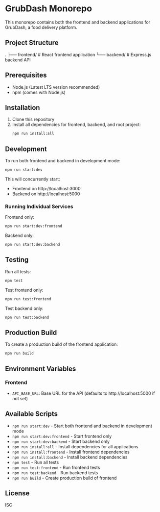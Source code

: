 # GrubDash Monorepo

This monorepo contains both the frontend and backend applications for GrubDash, a food delivery platform.

## Project Structure

.
├── frontend/ # React frontend application
└── backend/ # Express.js backend API

## Prerequisites

- Node.js (Latest LTS version recommended)
- npm (comes with Node.js)

## Installation

1. Clone this repository
2. Install all dependencies for frontend, backend, and root project:
   ```bash
   npm run install:all
   ```

## Development

To run both frontend and backend in development mode:

```bash
npm run start:dev
```

This will concurrently start:

- Frontend on http://localhost:3000
- Backend on http://localhost:5000

### Running Individual Services

Frontend only:

```bash
npm run start:dev:frontend
```

Backend only:

```bash
npm run start:dev:backend
```

## Testing

Run all tests:

```bash
npm test
```

Test frontend only:

```bash
npm run test:frontend
```

Test backend only:

```bash
npm run test:backend
```

## Production Build

To create a production build of the frontend application:

```bash
npm run build
```

## Environment Variables

### Frontend

- `API_BASE_URL`: Base URL for the API (defaults to http://localhost:5000 if not set)

## Available Scripts

- `npm run start:dev` - Start both frontend and backend in development mode
- `npm run start:dev:frontend` - Start frontend only
- `npm run start:dev:backend` - Start backend only
- `npm run install:all` - Install dependencies for all applications
- `npm run install:frontend` - Install frontend dependencies
- `npm run install:backend` - Install backend dependencies
- `npm test` - Run all tests
- `npm run test:frontend` - Run frontend tests
- `npm run test:backend` - Run backend tests
- `npm run build` - Create production build of frontend

## License

ISC
